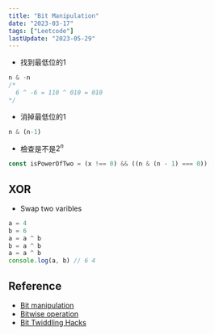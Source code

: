 ```yaml
---
title: "Bit Manipulation"
date: "2023-03-17"
tags: ["Leetcode"]
lastUpdate: "2023-05-29"
---
```


* 找到最低位的1
```js
n & -n
/*
  6 ^ -6 = 110 ^ 010 = 010
*/
```

* 消掉最低位的1
```js
n & (n-1)
```

* 檢查是不是$2^n$
```js
const isPowerOfTwo = (x !== 0) && ((n & (n - 1) === 0))
```

## XOR

* Swap two varibles
```ts
a = 4
b = 6
a = a ^ b
b = a ^ b
a = a ^ b
console.log(a, b) // 6 4
```

## Reference
* [Bit manipulation](https://en.wikipedia.org/wiki/Bit_manipulation)
* [Bitwise operation](https://en.wikipedia.org/wiki/Bitwise_operation)
* [Bit Twiddling Hacks](https://graphics.stanford.edu/~seander/bithacks.html)